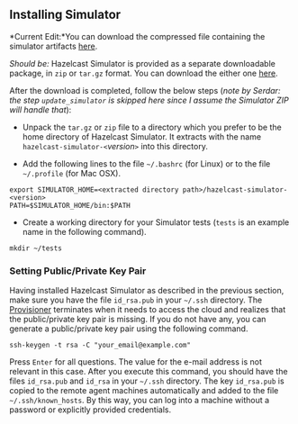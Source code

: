 

## Installing Simulator

*Current Edit:*You can download the compressed file containing the simulator artifacts [here](http://search.maven.org/remotecontent?filepath=com/hazelcast/simulator/hazelcast-simulator-dist/0.3/hazelcast-simulator-dist-0.3-dist.zip).

*Should be:* Hazelcast Simulator is provided as a separate downloadable package, in `zip` or `tar.gz` format. You can download the either one [here](???).

After the download is completed, follow the below steps (*note by Serdar: the step `update_simulator` is skipped here since I assume the Simulator ZIP will handle that*):

- Unpack the `tar.gz` or `zip` file to a directory which you prefer to be the home directory of Hazelcast Simulator. It extracts with the name `hazelcast-simulator-<`*version*`>` into this directory.

- Add the following lines to the file `~/.bashrc` (for Linux) or to the file `~/.profile` (for Mac OSX).

```
export SIMULATOR_HOME=<extracted directory path>/hazelcast-simulator-<version>
PATH=$SIMULATOR_HOME/bin:$PATH
```

- Create a working directory for your Simulator tests (`tests` is an example name in the following command).

```
mkdir ~/tests
```

### Setting Public/Private Key Pair

Having installed Hazelcast Simulator as described in the previous section, make sure you have the file `id_rsa.pub` in your `~/.ssh` directory. The [Provisioner](#provisioner) terminates when it needs to access the cloud and realizes that the public/private key pair is missing. If you do not have any, you can generate a public/private key pair using the following command.

```
ssh-keygen -t rsa -C "your_email@example.com"
```

Press `Enter` for all questions. The value for the e-mail address is not relevant in this case. After you execute this command, you should have the files `id_rsa.pub` and `id_rsa` in your `~/.ssh` directory. The key `id_rsa.pub` is copied to the remote agent machines automatically and added to the file `~/.ssh/known_hosts`. By this way, you can log into a machine without a password or explicitly provided credentials.

